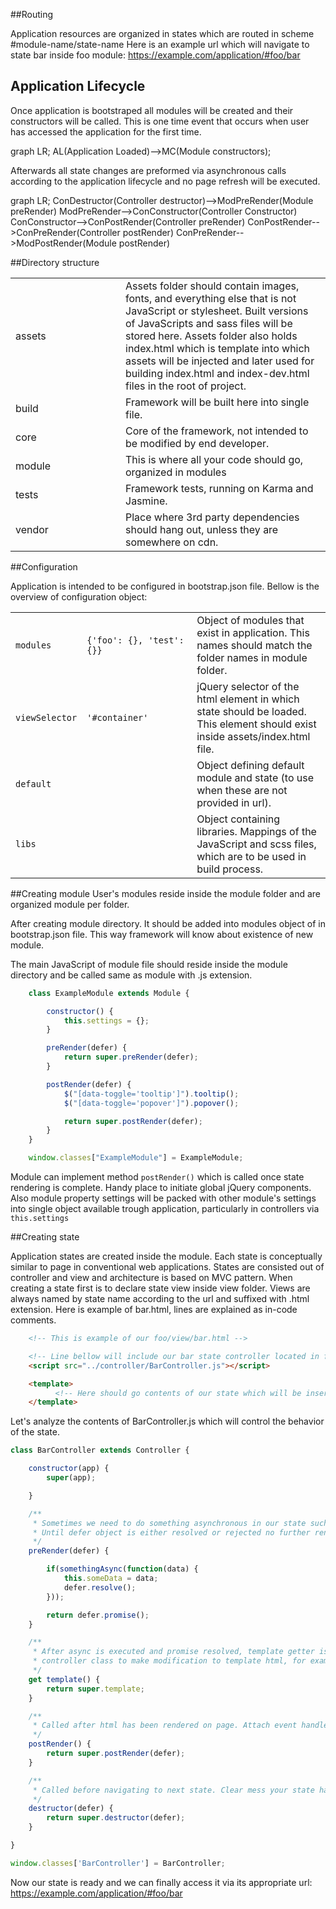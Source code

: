 ##Routing

Application resources are organized in states which are routed in scheme <span class="url">#module-name/state-name</span>
Here is an example url which will navigate to state bar inside foo module:
<span class="url">https://example.com/application/#foo/bar</span>

## Application Lifecycle

Once application is bootstraped all modules will be created and their constructors will be called.
This is one time event that occurs when user has accessed the application for the first time.

<div class="mermaid">
graph LR;
    AL(Application Loaded)-->MC(Module constructors);
</div>

Afterwards all state changes are preformed via asynchronous calls according to the application lifecycle and no page refresh will be executed.

<div class="mermaid">
graph LR;
    ConDestructor(Controller destructor)-->ModPreRender(Module preRender)
    ModPreRender-->ConConstructor(Controller Constructor)
    ConConstructor-->ConPostRender(Controller preRender)
    ConPostRender-->ConPreRender(Controller postRender)
    ConPreRender-->ModPostRender(Module postRender)
</div>

##Directory structure
<table class="table">
    <tbody>
    <tr>
        <td width="160px"><i class="fa fa-folder-open" aria-hidden="true"></i> assets</td>
        <td>Assets folder should contain images, fonts, and everything else that is not JavaScript or
            stylesheet.
            Built versions of JavaScripts and sass files will be stored here. Assets folder also holds
            index.html which
            is template into which assets will be injected and later used for building index.html and
            index-dev.html files
            in the root of project.
        </td>
    </tr>
    <tr>
        <td><i class="fa fa-folder-open" aria-hidden="true"></i> build</td>
        <td>Framework will be built here into single file.</td>
    </tr>
    <tr>
        <td><i class="fa fa-folder-open" aria-hidden="true"></i> core</td>
        <td>Core of the framework, not intended to be modified by end developer.</td>
    </tr>
    <tr>
        <td><i class="fa fa-folder-open" aria-hidden="true"></i> module</td>
        <td>This is where all your code should go, organized in modules</td>
    </tr>
    <tr>
        <td><i class="fa fa-folder-open" aria-hidden="true"></i> tests</td>
        <td>Framework tests, running on Karma and Jasmine.</td>
    </tr>
    <tr>
        <td><i class="fa fa-folder-open" aria-hidden="true"></i> vendor</td>
        <td>Place where 3rd party dependencies should hang out, unless they are somewhere on cdn.</td>
    </tr>
    </tbody>
</table>

##Configuration

Application is intended to be configured in bootstrap.json file. Bellow is the overview of configuration object:

<table class="table">
    <tbody>
    <tr>
        <td><code>modules</code></td>
        <td width="160px"><code>{'foo': {}, 'test': {}}</code></td>
        <td>Object of modules that exist in application. This names should match the folder names in module
            folder.
        </td>
    </tr>
    <tr>
        <td><code>viewSelector</code></td>
        <td><code>'#container'</code></td>
        <td>jQuery selector of the html element in which state should be loaded. This element should exist
            inside assets/index.html file.
        </td>
    </tr>
    <tr>
        <td><code>default</code></td>
        <td></td>
        <td>Object defining default module and state (to use when these are not provided in url).</td>
    </tr>
    <tr>
        <td><code>libs</code></td>
        <td></td>
        <td>Object containing libraries. Mappings of the JavaScript and scss files, which are to be used in
            build process.
        </td>
    </tr>
    </tbody>
</table>

##Creating module
User's modules reside inside the <span class="folder">module</span> folder and are organized module per folder.


After creating module directory. It should be added into modules object of in bootstrap.json file.
This way framework will know about existence of new module.

The main JavaScript of module file should reside inside the module directory and be called same as module
with <span class="text-muted">.js</span> extension.


```javascript
    class ExampleModule extends Module {

        constructor() {
            this.settings = {};
        }

        preRender(defer) {
            return super.preRender(defer);
        }

        postRender(defer) {
            $("[data-toggle='tooltip']").tooltip();
            $("[data-toggle='popover']").popover();

            return super.postRender(defer);
        }
    }

    window.classes["ExampleModule"] = ExampleModule;

```

Module can implement method <code>postRender()</code> which is called once state rendering is complete.
Handy place to
initiate global jQuery components. Also module property settings will be packed with other module's settings
into single object available trough application, particularly in controllers via <code>this.settings</code>

##Creating state

Application states are created inside the module. Each state is conceptually similar to page in conventional
web applications. States are consisted out of controller and view and architecture is based on MVC pattern.
When creating a state first is to declare state view inside <span class="folder">view</span> folder. Views
are always named by state name according to the url and suffixed with <span class="file">.html</span>
extension.
Here is example of bar.html, lines are explained as in-code comments.

```html
    <!-- This is example of our foo/view/bar.html -->

    <!-- Line bellow will include our bar state controller located in foo module (foo/controller/BarController.js) -->
    <script src="../controller/BarController.js"></script>

    <template>
          <!-- Here should go contents of our state which will be inserted in element defined in viewSelector -->
    </template>
```

<p>Let's analyze the contents of <span class="file">BarController.js</span> which will control the behavior of the state.</p>

```javascript
class BarController extends Controller {

    constructor(app) {
        super(app);

    }

    /**
     * Sometimes we need to do something asynchronous in our state such as ajax call. This is the place for it.
     * Until defer object is either resolved or rejected no further rendering of html will happen.
     */
    preRender(defer) {

        if(somethingAsync(function(data) {
            this.someData = data;
            defer.resolve();
        }));

        return defer.promise();
    }

    /**
     * After async is executed and promise resolved, template getter is being called. We can override it in our
     * controller class to make modification to template html, for example replace placeholders with Handlebars.js
     */
    get template() {
        return super.template;
    }

    /**
     * Called after html has been rendered on page. Attach event handlers here.
     */
    postRender() {
        return super.postRender(defer);
    }

    /**
     * Called before navigating to next state. Clear mess your state has made here.
     */
    destructor(defer) {
        return super.destructor(defer);
    }

}

window.classes['BarController'] = BarController;
```

Now our state is ready and we can finally access it via its appropriate url: <span class="url">https://example.com/application/#foo/bar</span>

